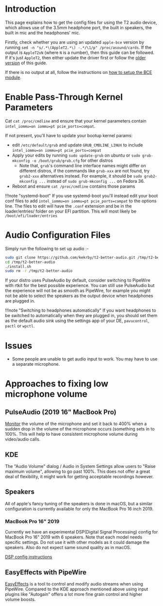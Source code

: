 # Introduction

This page explains how to get the config files for using the T2 audio device, which allows use of the 3.5mm headphone port, the built in speakers, the built in mic and the headphones' mic.

Firstly, check whether you are using an updated `apple-bce` version by running `sed -n "s/.*\(AppleT2.*\) -.*/\1/p" /proc/asound/cards`. If the output is `AppleT2xN` (where `N` is a number), then this guide can be followed. If it's just `AppleT2`, then either update the driver first or follow the [older version](https://github.com/t2linux/wiki/blob/00e882d0d5afb3102aedd02872426dc5fba789a5/docs/guides/audio-config.md) of this guide.

If there is no output at all, follow the instructions on [how to setup the BCE module](https://wiki.t2linux.org/guides/dkms/#installing-modules).

# Enable Pass-Through Kernel Parameters

Cat `cat /proc/cmdline` and ensure that your kernel parameters contain `intel_iommu=on iommu=pt pcie_ports=compat`.

If not present, you'll have to update your bootup kernel params:

- edit `/etc/default/grub` and update `GRUB_CMDLINE_LINUX` to include `intel_iommu=on iommu=pt pcie_ports=compat`
- Apply your edits by running `sudo update-grub` on ubuntu or `sudo grub-mkconfig -o /boot/grub/grub.cfg` for other distros
    - Note that, `grub`'s command line interface names might differ on different distros, if the commands like `grub-xxx` are not found, try `grub2-xxx` alternatives instead. For example, it should be `sudo grub2-mkconfig ...` instead of `sudo grub-mkconfig ...` on Fedora 36.
- Reboot and ensure `cat /proc/cmdline` contains those params

!!!note "systemd-boot"
    If you use systemd-boot you'll instead edit your boot conf files to add `intel_iommu=on iommu=pt pcie_ports=compat` to the options line. The files to edit will have the `.conf` extension and be in the loader/entries/ folder on your EFI partition. This will most likely be `/boot/efi/loader/entries`

# Audio Configuration Files

Simply run the following to set up audio :-

```bash
sudo git clone https://github.com/kekrby/t2-better-audio.git /tmp/t2-better-audio
cd /tmp/t2-better-audio
./install.sh
sudo rm -r /tmp/t2-better-audio
```

If your distro uses PulseAudio by default, consider switching to PipeWire with rtkit for the best possible experience. You can still use PulseAudio but the experience will not be as smooth as PipeWire, for example you might not be able to select the speakers as the output device when headphones are plugged in.

!!!note "Switching to headphones automatically"
    If you want headphones to be switched to automatically when they are plugged in, you should set them as the default audio sink using the settings app of your DE, `pavucontrol`, `pactl` or `wpctl`.

# Issues

- Some people are unable to get audio input to work. You may have to use a separate microphone.

# Approaches to fixing low microphone volume

## PulseAudio (2019 16" MacBook Pro)

[Monitor](https://github.com/mahboobkarimian/mbp-2019-Ubuntu-audio) the volume of the microphone and set it back to 400% when a sudden drop in the volume of the microphone occurs (something sets in to 100%. This will help to have consistent microphone volume during video/audio calls.

## KDE

The "Audio Volume" dialog / Audio in System Settings allow users to "Raise maximum volume", allowing to go past 100%. This
does not offer a great deal of flexibility, it might work for getting acceptable recordings however.

## Speakers

All of apple's fancy tuning of the speakers is done in macOS, but a similar configuration is currently available for only the MacBook Pro 16 inch 2019.

### MacBook Pro 16" 2019

Currently we have an experimental DSP(Digital Signal Processing) config for MacBook Pro 16" 2019 with 6 speakers.
Note that each model needs specific settings. Do not use it with other models as it could damage the speakers. Also do not expect same sound quality as in macOS.

[DSP config instructions](https://github.com/lemmyg/asahi-audio/blob/macbookT2_16_1/README.md)

## EasyEffects with PipeWire

[EasyEffects](https://github.com/wwmm/easyeffects) is a tool to control and modify audio streams when using PipeWire. Compared
to the KDE approach mentioned above using input plugins like "Autogain" offers a lot more fine grain control and higher volume
boosts.
